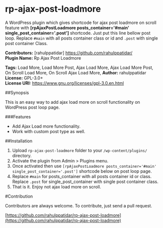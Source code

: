 # rp-ajax-post-loadmore

A WordPress plugin which gives shortcode for ajax post loadmore on scroll feature with 
**[rpAjaxPostLoadmore posts_container='#main' single_post_container='.post']** shortcode. 
Just put this line bellow post loop. Replace `#main` with all posts container class or id and `.post` with single post container Class. 
**<?php echo do_shortcode("[rpAjaxPostLoadmore posts_container='#main' single_post_container='.post']");?>**

**Contributors:**      [rahulppatidar] <https://github.com/rahulppatidar/>  
**Plugin Name:**       Rp Ajax Post Loadmore 
    
**Tags:**              Load More, Load More Post, Ajax Load More, Ajax Load More Post, On Scroll Load More, On Scroll Ajax Load More,
**Author:**            rahulppatidar  
**License:**           GPL-3.0+ 		
**License URI:**       https://www.gnu.org/licenses/gpl-3.0.en.html 			

##Synopsis

This is an easy way to add ajax load more on scroll functionality on WordPress post loop page.

###Features

* Add Ajax Load more functionality.
* Work with custom post type as well.


##Installation
1. Upload `rp-ajax-post-loadmore` folder to your `/wp-content/plugins/` directory.
2. Activate the plugin from Admin > Plugins menu.
3. Once activated then use `[rpAjaxPostLoadmore posts_container='#main' single_post_container='.post']` shortcode below on post loop page.
4. Replace `#main` for posts_container with all posts container id or class. Replace  `.post` for single_post_container with single post container class.
5. That is it. Enjoy not ajax load more on scroll.

#Contribution

Contributors are always welcome.
To contribute, just send a pull request.


[https://github.com/rahulppatidar/rp-ajax-post-loadmore](https://github.com/rahulppatidar/rp-ajax-post-loadmore)  